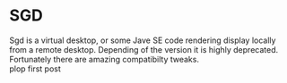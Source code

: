 # SGD
Sgd  is a virtual desktop, or some Jave SE code rendering display locally from a remote desktop.
Depending of the version it is highly deprecated.  
Fortunately there are amazing compatibilty tweaks.  
plop first post